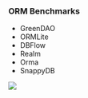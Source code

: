 ### ORM Benchmarks
- GreenDAO
- ORMLite
- DBFlow
- Realm
- Orma
- SnappyDB

![](http://i.imgur.com/rCQvjU7.png)

